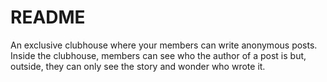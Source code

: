 # README

An exclusive clubhouse where your members can write anonymous posts. Inside the clubhouse, members can see who the author of a post is but, outside, they can only see the story and wonder who wrote it.